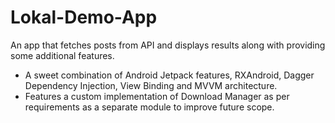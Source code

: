# Lokal-Demo-App
An app that fetches posts from API and displays results along with providing some additional features.

- A sweet combination of Android Jetpack features, RXAndroid, Dagger Dependency Injection, View Binding and MVVM architecture.
- Features a custom implementation of Download Manager as per requirements as a separate module to improve future scope.
